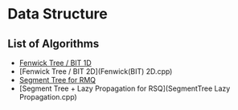 # Data Structure

## List of Algorithms
* [Fenwick Tree / BIT 1D](Fenwick(BIT).cpp)
* [Fenwick Tree / BIT 2D](Fenwick(BIT) 2D.cpp)
* [Segment Tree for RMQ](SegmentTree.cpp)
* [Segment Tree + Lazy Propagation for RSQ](SegmentTree Lazy Propagation.cpp)
